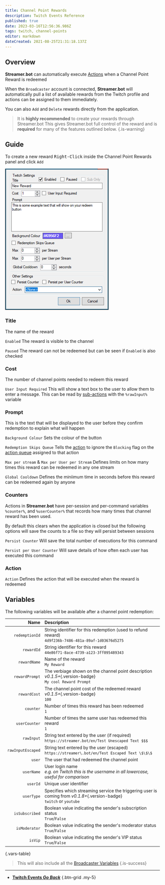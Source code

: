 ```yaml
---
title: Channel Point Rewards
description: Twitch Events Reference
published: true
date: 2023-03-16T12:56:36.986Z
tags: twitch, channel-points
editor: markdown
dateCreated: 2021-08-25T21:31:18.137Z
---
```


## Overview

**Streamer.bot** can automatically execute [Actions](/Actions) when a Channel Point Reward is redeemed

When the `Broadcaster` account is connected, **Streamer.bot** will automatically pull a list of available rewards from the Twitch profile and actions can be assigned to them immediately. 

You can also `Add` and `Delete` rewards directly from the application. 

> It is **highly recommended** to create your rewards through Streamer.bot
> This gives Streamer.bot full control of the reward and is **required** for many of the features outlined below.
{.is-warning}

## Guide
To create a new reward <kbd>Right-Click</kbd> inside the Channel Point Rewards panel and click `Add`

![New Channel Point Reward](/119646229-d4949f80-be16-11eb-806f-8dca85bdce45.png)

### Title
The name of the reward

`Enabled` The reward is visible to the channel

`Paused` The reward can not be redeemed but can be seen if `Enabled` is also checked

### Cost
The number of channel points needed to redeem this reward

`User Input Required` This will show a text box to the user to allow them to enter a message. This can be read by [sub-actions](/Sub-Actions#main) with the `%rawInput%` variable

### Prompt
This is the text that will be displayed to the user before they confirm redemption to explain what will happen

`Background Colour` Sets the colour of the button

`Redemption Skips Queue` Tells the [action](/Actions) to ignore the `Blocking` flag on the [action queue](/Settings/General#action-queues) assigned to that action

`Max per stream` & `Max per User per Stream` Defines limits on how many times this reward can be redeemed in any one stream

`Global Cooldown` Defines the miniimum time in seconds before this reward can be redeemed again by anyone

### Counters
Actions in **Streamer.bot** have per-session and per-command variables `%counter%`, and `%userCounter%` that records how many times that channel reward has been used. 

By default this clears when the application is closed but the following options will save the counts to a file so they will persist between sessions

`Persist Counter` Will save the total number of executions for this command

`Persist per User Counter` Will save details of how often each user has executed this command

### Action
`Action` Defines the action that will be executed when the reward is redeemed

## Variables
The following variables will be available after a channel point redemption:

Name | Description
----:|:------------
`redemptionId` | String identifier for this redemption (used to refund reward) <br> `4d9f236b-7486-481a-89af-1d03676d5275`
`rewardId` | String identifier for this reward <br> `44e86f71-8ace-4739-a123-3ff095489343`
`rewardName` | Name of the reward <br> `My Reward`
`rewardPrompt` | The verbiage shown on the channel point description *v0.1.5+*{.version-badge} <br> `My cool Reward Prompt`
`rewardCost` | The channel point cost of the redeemed reward *v0.1.5+*{.version-badge}  <br> `100`
`counter` | Number of times this reward has been redeemed <br> `1`
`userCounter` | Number of times the same user has redeemed this reward <br> `1`
`rawInput` | String text entered by the user (if required) <br> `https://streamer.bot/en/Test Unescaped Text $$$`
`rawInputEscaped` | String text entered by the user (escaped) <br> `https://streamer\.bot/en/Test Escaped Text \$\$\$`
`user` | The user that had redeemed the channel point
`userName` | User login name <br> *e.g. on Twitch this is the username in all lowercase, useful for comparison*
`userId` | Unique user identifier
`userType` | Specifies which streaming service the triggering user is coming from *v0.1.8+*{.version-badge} <br> `twitch` or `youtube`
`isSubscribed` | Boolean value indicating the sender's subscription status <br> `True`/`False`
`isModerator` | Boolean value indicating the sender's moderator status <br> `True`/`False`
`isVip` | Boolean value indicating the sender's VIP status <br> `True`/`False`
{.vars-table}

> This will also include all the [Broadcaster Variables](/en/Variables/Broadcaster)
{.is-success}

---

- [<i class="mdi mdi-chevron-left"></i>**Twitch Events *Go Back***](/Platforms/Twitch/Events)
{.btn-grid .my-5}
